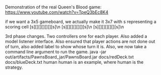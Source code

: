 Demonstration of the real Queen's Blood game: https://www.youtube.com/watch?v=TpeQ3bEc8K4

if we want a 3x5 gameboard, we actually make it 3x7 with s representing a scoring cell
[s][][][][][][s]\n
[s][][][][][][s]\n
[s][][][][][][s]\n


3rd phase changes. Two controllers one for each player. 
Also added a model listener interface. 
Also ensured that player actions are not done out of turn, 
also added label to show whose turn it is. 
Also, we now take a command line argument to run the game.
java -jar out/artifacts/PawnsBoard_jar/PawnsBoard.jar docs/redDeck.txt docs/blueDeck.txt human human
is an example, where human is the strategy.

